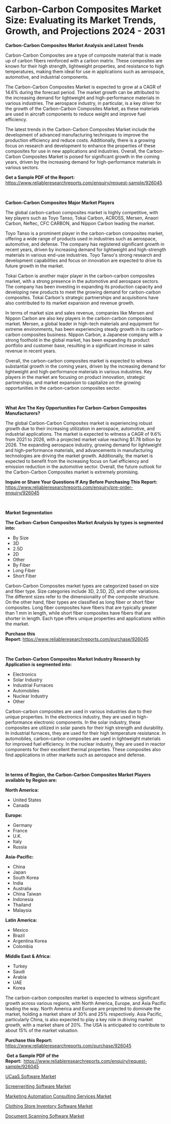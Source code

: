 <p><h1>Carbon-Carbon Composites Market Size: Evaluating its Market Trends, Growth, and Projections 2024 - 2031</h1></p><p><strong>Carbon-Carbon Composites Market Analysis and Latest Trends</strong></p>
<p><p>Carbon-Carbon Composites are a type of composite material that is made up of carbon fibers reinforced with a carbon matrix. These composites are known for their high strength, lightweight properties, and resistance to high temperatures, making them ideal for use in applications such as aerospace, automotive, and industrial components.</p><p>The Carbon-Carbon Composites Market is expected to grow at a CAGR of 14.6% during the forecast period. The market growth can be attributed to the increasing demand for lightweight and high-performance materials in various industries. The aerospace industry, in particular, is a key driver for the growth of the Carbon-Carbon Composites Market, as these materials are used in aircraft components to reduce weight and improve fuel efficiency.</p><p>The latest trends in the Carbon-Carbon Composites Market include the development of advanced manufacturing techniques to improve the production efficiency and reduce costs. Additionally, there is a growing focus on research and development to enhance the properties of these composites for use in new applications and industries. Overall, the Carbon-Carbon Composites Market is poised for significant growth in the coming years, driven by the increasing demand for high-performance materials in various sectors.</p></p>
<p><strong>Get a Sample PDF of the Report:&nbsp;</strong> <a href="https://www.reliableresearchreports.com/enquiry/request-sample/926045">https://www.reliableresearchreports.com/enquiry/request-sample/926045</a></p>
<p>&nbsp;</p>
<p><strong>Carbon-Carbon Composites Major Market Players</strong></p>
<p><p>The global carbon-carbon composites market is highly competitive, with key players such as Toyo Tanso, Tokai Carbon, ACROSS, Mersen, Anaori Carbon, Neftec, CFC CARBON, and Nippon Carbon leading the market. </p><p>Toyo Tanso is a prominent player in the carbon-carbon composites market, offering a wide range of products used in industries such as aerospace, automotive, and defense. The company has registered significant growth in recent years, driven by increasing demand for lightweight and high-strength materials in various end-use industries. Toyo Tanso's strong research and development capabilities and focus on innovation are expected to drive its future growth in the market.</p><p>Tokai Carbon is another major player in the carbon-carbon composites market, with a strong presence in the automotive and aerospace sectors. The company has been investing in expanding its production capacity and developing new products to meet the growing demand for carbon-carbon composites. Tokai Carbon's strategic partnerships and acquisitions have also contributed to its market expansion and revenue growth.</p><p>In terms of market size and sales revenue, companies like Mersen and Nippon Carbon are also key players in the carbon-carbon composites market. Mersen, a global leader in high-tech materials and equipment for extreme environments, has been experiencing steady growth in its carbon-carbon composites business. Nippon Carbon, a Japanese company with a strong foothold in the global market, has been expanding its product portfolio and customer base, resulting in a significant increase in sales revenue in recent years.</p><p>Overall, the carbon-carbon composites market is expected to witness substantial growth in the coming years, driven by the increasing demand for lightweight and high-performance materials in various industries. Key players in the market are focusing on product innovation, strategic partnerships, and market expansion to capitalize on the growing opportunities in the carbon-carbon composites sector.</p></p>
<p>&nbsp;</p>
<p><strong>What Are The Key Opportunities For Carbon-Carbon Composites Manufacturers?</strong></p>
<p><p>The global Carbon-Carbon Composites market is experiencing robust growth due to their increasing utilization in aerospace, automotive, and industrial applications. The market is expected to witness a CAGR of 9.6% from 2021 to 2026, with a projected market value reaching $1.78 billion by 2026. The expanding aerospace industry, growing demand for lightweight and high-performance materials, and advancements in manufacturing technologies are driving the market growth. Additionally, the market is expected to benefit from the increasing focus on fuel efficiency and emission reduction in the automotive sector. Overall, the future outlook for the Carbon-Carbon Composites market is extremely promising.</p></p>
<p><strong>Inquire or Share Your Questions If Any Before Purchasing This Report:</strong> <a href="https://www.reliableresearchreports.com/enquiry/pre-order-enquiry/926045">https://www.reliableresearchreports.com/enquiry/pre-order-enquiry/926045</a></p>
<p>&nbsp;</p>
<p><strong>Market Segmentation</strong></p>
<p><strong>The Carbon-Carbon Composites Market Analysis by types is segmented into:</strong></p>
<p><ul><li>By Size</li><li>3D</li><li>2.5D</li><li>2D</li><li>Other</li><li>By Fiber</li><li>Long Fiber</li><li>Short Fiber</li></ul></p>
<p><p>Carbon-Carbon Composites market types are categorized based on size and fiber type. Size categories include 3D, 2.5D, 2D, and other variations. The different sizes refer to the dimensionality of the composite structure. On the other hand, fiber types are classified as long fiber or short fiber composites. Long fiber composites have fibers that are typically greater than 1 mm in length, while short fiber composites have fibers that are shorter in length. Each type offers unique properties and applications within the market.</p></p>
<p><strong>Purchase this Report:&nbsp;</strong><a href="https://www.reliableresearchreports.com/purchase/926045">https://www.reliableresearchreports.com/purchase/926045</a></p>
<p>&nbsp;</p>
<p><strong>The Carbon-Carbon Composites Market Industry Research by Application is segmented into:</strong></p>
<p><ul><li>Electronics</li><li>Solar Industry</li><li>Industrial Furnaces</li><li>Automobiles</li><li>Nuclear Industry</li><li>Other</li></ul></p>
<p><p>Carbon-carbon composites are used in various industries due to their unique properties. In the electronics industry, they are used in high-performance electronic components. In the solar industry, these composites are utilized in solar panels for their high strength and durability. In industrial furnaces, they are used for their high temperature resistance. In automobiles, carbon-carbon composites are used in lightweight materials for improved fuel efficiency. In the nuclear industry, they are used in reactor components for their excellent thermal properties. These composites also find applications in other markets such as aerospace and defense.</p></p>
<p>&nbsp;</p>
<p><strong>In terms of Region, the Carbon-Carbon Composites Market Players available by Region are:</strong></p>
<p>
    <p> <strong> North America: </strong>
        <ul>
            <li>United States</li>
            <li>Canada</li>
        </ul>
        </p> 
    <p> <strong> Europe: </strong>
        <ul>
            <li>Germany</li>
            <li>France</li>
            <li>U.K.</li>
            <li>Italy</li>
            <li>Russia</li>
        </ul>
        </p> 
    <p> <strong> Asia-Pacific: </strong>
        <ul>
            <li>China</li>
            <li>Japan</li>
            <li>South Korea</li>
            <li>India</li>
            <li>Australia</li>
            <li>China Taiwan</li>
            <li>Indonesia</li>
            <li>Thailand</li>
            <li>Malaysia</li>
        </ul>
        </p> 
    <p> <strong> Latin America: </strong>
        <ul>
            <li>Mexico</li>
            <li>Brazil</li>
            <li>Argentina Korea</li>
            <li>Colombia</li>
        </ul>
        </p> 
    <p> <strong> Middle East & Africa: </strong>
        <ul>
            <li>Turkey</li>
            <li>Saudi</li>
            <li>Arabia</li>
            <li>UAE</li>
            <li>Korea</li>
        </ul>
    </p>
    </p>
<p><p>The carbon-carbon composites market is expected to witness significant growth across various regions, with North America, Europe, and Asia Pacific leading the way. North America and Europe are projected to dominate the market, holding a market share of 30% and 25% respectively. Asia Pacific, particularly China, is also expected to play a key role in driving market growth, with a market share of 20%. The USA is anticipated to contribute to about 15% of the market valuation.</p></p>
<p><strong>Purchase this Report: </strong><a href="https://www.reliableresearchreports.com/purchase/926045">https://www.reliableresearchreports.com/purchase/926045</a></p>
<p>&nbsp;<strong>Get a Sample PDF of the Report:&nbsp;&nbsp;</strong><a href="https://www.reliableresearchreports.com/enquiry/request-sample/926045">https://www.reliableresearchreports.com/enquiry/request-sample/926045</a></p>
<p><strong></strong></p>
<p><p><a href="https://medium.com/@anmolreportprime/ucaas-software-market-competitive-analysis-market-trends-and-forecast-to-2031-4dff0f0d1c37">UCaaS Software Market</a></p><p><a href="https://medium.com/@anmolreportprime/screenwriting-software-market-insights-into-market-cagr-market-trends-and-growth-strategies-a2b3ce1e1a29">Screenwriting Software Market</a></p><p><a href="https://medium.com/@anmolreportprime/marketing-automation-consulting-services-market-exploring-market-share-market-trends-and-future-c80d9d4b8f3b">Marketing Automation Consulting Services Market</a></p><p><a href="https://medium.com/@anmolreportprime/clothing-store-inventory-software-market-analysis-and-sze-forecasted-for-period-from-2024-to-2031-aab0c59a0efe">Clothing Store Inventory Software Market</a></p><p><a href="https://medium.com/@anmolreportprime/document-scanning-software-nbsp-market-focuses-on-market-share-size-and-projected-forecast-till-c0174ec21fd7">Document Scanning Software Market</a></p></p>